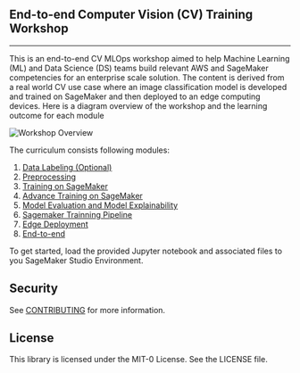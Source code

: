 ## End-to-end Computer Vision (CV) Training Workshop
---

This is an end-to-end CV MLOps workshop aimed to help Machine Learning (ML) and Data Science (DS) teams build relevant AWS and SageMaker competencies for an enterprise scale solution. The content is derived from a real world CV use case where an image classification model is developed and trained on SageMaker and then deployed to an edge computing devices. Here is a diagram overview of the workshop and the learning outcome for each module

![Workshop Overview](statics/cv-workshop-overview.png)


The curriculum consists following modules:

1. [Data Labeling (Optional)](01_groundtruth(optional)/README.md)
2. [Preprocessing](02_preprocessing/README.md)
3. [Training on SageMaker](03_training/README.md)
4. [Advance Training on SageMaker](04_advanced_training/README.md)
5. [Model Evaluation and Model Explainability](05_model_evaluation_and_model_explainability/README.md)
6. [Sagemaker Trainning Pipeline](06_training_pipeline/README.md)
7. [Edge Deployment](07_edge_deployment/README.md)
8. [End-to-end](08_end-to-end/README.md)

To get started, load the provided Jupyter notebook and associated files to you SageMaker Studio Environment.

## Security

See [CONTRIBUTING](CONTRIBUTING.md#security-issue-notifications) for more information.

## License

This library is licensed under the MIT-0 License. See the LICENSE file.
